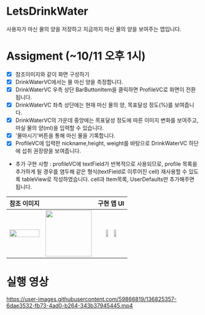 # LetsDrinkWater
사용자가 마신 물의 양을 저장하고 지금까지 마신 물의 양을 보여주는 앱입니다.

# Assigment (~10/11 오후 1시)
- [x] 참조이미지와 같이 화면 구성하기
- [x] DrinkWaterVC에서는 물 마신 양을 측정합니다.
- [x] DrinkWaterVC 우측 상단 BarButtonItem을 클릭하면 ProfileVC로 화면이 전환됩니다.
- [x] DrinkWaterVC 좌측 상단에는 현재 마신 물의 양, 목표달성 정도(%)를 보여줍니다.
- [x] DrinkWaterVC의 가운데 중앙에는 목표달성 정도에 따른 이미지 변화를 보여주고, 마실 물의 양(ml)을 입력할 수 있습니다.
- [x] '물마시기'버튼을 통해 마신 물을 기록합니다.
- [x] ProfileVC에 입력한 nickname,height, weight를 바탕으로 DrinkWaterVC 하단에 섭취 권장량을 보여줍니다.

+ 추가 구현 사항 : profileVC에 textField가 반복적으로 사용되므로, profile 목록을 추가하게 될 경우를 염두해 같은 형식(textField로 이루어진 cell) 재사용할 수 있도록 tableView로 작성하였습니다. cell과 Item목록, UserDefaults만 추가해주면 됩니다.

|참조 이미지||구현 앱 UI|
|:---:|:---:|:--:|
|<img width="100%" src="https://user-images.githubusercontent.com/59866819/136822101-b8c0e5bd-f771-468e-b478-8388ec2b5d5d.png" />|<img width="120" src="https://user-images.githubusercontent.com/59866819/135194858-4405d3a0-0de3-4ca6-a594-3b08e0ae951b.png" />|<img width="30%" src="https://user-images.githubusercontent.com/59866819/136821577-f0e40ed7-a1c9-4131-8e39-40a205372e0c.png" /><img width="30%" src="https://user-images.githubusercontent.com/59866819/136821583-d4147543-44f4-4f27-b3e1-93cb30e9df88.png" />|

# 실행 영상
https://user-images.githubusercontent.com/59866819/136825357-6dae3532-fb73-4ad0-b264-343b37945445.mp4
